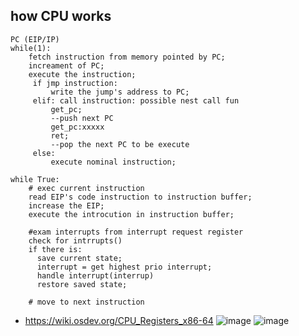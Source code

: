 ## how CPU works
```
PC (EIP/IP)
while(1):
    fetch instruction from memory pointed by PC;
    increament of PC;
    execute the instruction;
     if jmp instruction:
         write the jump's address to PC;
     elif: call instruction: possible nest call fun
         get_pc;
         --push next PC
         get_pc:xxxxx
         ret;
         --pop the next PC to be execute
     else:
         execute nominal instruction;
```
```
while True:
    # exec current instruction
    read EIP's code instruction to instruction buffer;
    increase the EIP;
    execute the introcution in instruction buffer;

    #exam interrupts from interrupt request register
    check for intrrupts()
    if there is:
      save current state;
      interrupt = get highest prio interrupt;
      handle interrupt(interrup)
      restore saved state;

    # move to next instruction
```
- https://wiki.osdev.org/CPU_Registers_x86-64
![image](https://github.com/upempty/pynote/assets/52414719/7e57ae59-6b50-4890-8138-cb84add9eb11)
![image](https://github.com/upempty/pynote/assets/52414719/d2579f58-ea9c-4a81-beb0-87ddb71e3830)


